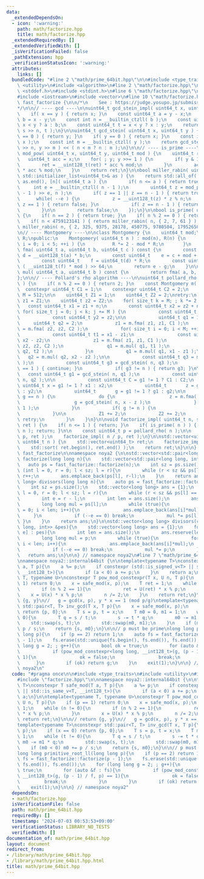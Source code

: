 ```yaml
---
data:
  _extendedDependsOn:
  - icon: ':warning:'
    path: math/factorize.hpp
    title: math/factorize.hpp
  _extendedRequiredBy: []
  _extendedVerifiedWith: []
  _isVerificationFailed: false
  _pathExtension: hpp
  _verificationStatusIcon: ':warning:'
  attributes:
    links: []
  bundledCode: "#line 2 \"math/prime_64bit.hpp\"\n\n#include <type_traits>\n#include\
    \ <utility>\n#include <algorithm>\n#line 2 \"math/factorize.hpp\"\n\n#include\
    \ <stddef.h>\n#include <stdint.h>\n#line 6 \"math/factorize.hpp\"\n#include <initializer_list>\n\
    #include <iostream>\n#include <vector>\n#line 10 \"math/factorize.hpp\"\n\nnamespace\
    \ fast_factorize {\n\n/*\n    See : https://judge.yosupo.jp/submission/189742\n\
    */\n\n// ---- gcd ----\n\nuint64_t gcd_stein_impl( uint64_t x, uint64_t y ) {\n\
    \    if( x == y ) { return x; }\n    const uint64_t a = y - x;\n    const uint64_t\
    \ b = x - y;\n    const int n = __builtin_ctzll( b );\n    const uint64_t s =\
    \ x < y ? a : b;\n    const uint64_t t = x < y ? x : y;\n    return gcd_stein_impl(\
    \ s >> n, t );\n}\n\nuint64_t gcd_stein( uint64_t x, uint64_t y ) {\n    if( x\
    \ == 0 ) { return y; }\n    if( y == 0 ) { return x; }\n    const int n = __builtin_ctzll(\
    \ x );\n    const int m = __builtin_ctzll( y );\n    return gcd_stein_impl( x\
    \ >> n, y >> m ) << ( n < m ? n : m );\n}\n\n// ---- is_prime ----\n\nuint64_t\
    \ mod_pow( uint64_t x, uint64_t y, uint64_t mod ) {\n    uint64_t ret = 1;\n \
    \   uint64_t acc = x;\n    for( ; y; y >>= 1 ) {\n        if( y & 1 ) {\n    \
    \        ret = __uint128_t(ret) * acc % mod;\n        }\n        acc = __uint128_t(acc)\
    \ * acc % mod;\n    }\n    return ret;\n}\n\nbool miller_rabin( uint64_t n, const\
    \ std::initializer_list<uint64_t>& as ) {\n    return std::all_of( as.begin(),\
    \ as.end(), [n]( uint64_t a ) {\n        if( n <= a ) { return true; }\n\n   \
    \     int e = __builtin_ctzll( n - 1 );\n        uint64_t z = mod_pow( a, ( n\
    \ - 1 ) >> e, n );\n        if( z == 1 || z == n - 1 ) { return true; }\n\n  \
    \      while( --e ) {\n            z = __uint128_t(z) * z % n;\n            if(\
    \ z == 1 ) { return false; }\n            if( z == n - 1 ) { return true; }\n\
    \        }\n\n        return false;\n    });\n}\n\nbool is_prime( uint64_t n )\
    \ {\n    if( n == 2 ) { return true; }\n    if( n % 2 == 0 ) { return false; }\n\
    \    if( n < 4759123141 ) { return miller_rabin( n, { 2, 7, 61 } ); }\n    return\
    \ miller_rabin( n, { 2, 325, 9375, 28178, 450775, 9780504, 1795265022 } );\n}\n\
    \n// ---- Montgomery ----\n\nclass Montgomery {\n    uint64_t mod;\n    uint64_t\
    \ R;\npublic:\n    Montgomery( uint64_t n ) : mod(n), R(n) {\n       for( size_t\
    \ i = 0; i < 5; ++i ) {\n          R *= 2 - mod * R;\n       }\n    }\n\n    uint64_t\
    \ fma( uint64_t a, uint64_t b, uint64_t c ) const {\n        const __uint128_t\
    \ d = __uint128_t(a) * b;\n        const uint64_t    e = c + mod + ( d >> 64 );\n\
    \        const uint64_t    f = uint64_t(d) * R;\n        const uint64_t    g =\
    \ ( __uint128_t(f) * mod ) >> 64;\n        return e - g;\n    }\n\n    uint64_t\
    \ mul( uint64_t a, uint64_t b ) const {\n        return fma( a, b, 0 );\n    }\n\
    };\n\n// ---- Pollard's rho algorithm ----\n\nuint64_t pollard_rho( uint64_t n\
    \ ) {\n    if( n % 2 == 0 ) { return 2; }\n    const Montgomery m( n );\n\n  \
    \  constexpr uint64_t C1 = 1;\n    constexpr uint64_t C2 = 2;\n    constexpr uint64_t\
    \ M = 512;\n\n    uint64_t Z1 = 1;\n    uint64_t Z2 = 2;\nretry:\n    uint64_t\
    \ z1 = Z1;\n    uint64_t z2 = Z2;\n    for( size_t k = M; ; k *= 2 ) {\n     \
    \   const uint64_t x1 = z1 + n;\n        const uint64_t x2 = z2 + n;\n       \
    \ for( size_t j = 0; j < k; j += M ) {\n            const uint64_t y1 = z1;\n\
    \            const uint64_t y2 = z2;\n\n            uint64_t q1 = 1;\n       \
    \     uint64_t q2 = 2;\n            z1 = m.fma( z1, z1, C1 );\n            z2\
    \ = m.fma( z2, z2, C2 );\n            for( size_t i = 0; i < M; ++i ) {\n    \
    \            const uint64_t t1 = x1 - z1;\n                const uint64_t t2 =\
    \ x2 - z2;\n                z1 = m.fma( z1, z1, C1 );\n                z2 = m.fma(\
    \ z2, z2, C2 );\n                q1 = m.mul( q1, t1 );\n                q2 = m.mul(\
    \ q2, t2 );\n            }\n            q1 = m.mul( q1, x1 - z1 );\n         \
    \   q2 = m.mul( q2, x2 - z2 );\n\n            const uint64_t q3 = m.mul( q1, q2\
    \ );\n            const uint64_t g3 = gcd_stein( n, q3 );\n            if( g3\
    \ == 1 ) { continue; }\n            if( g3 != n ) { return g3; }\n\n         \
    \   const uint64_t g1 = gcd_stein( n, q1 );\n            const uint64_t g2 = gcd_stein(\
    \ n, q2 );\n\n            const uint64_t C = g1 != 1 ? C1 : C2;\n            const\
    \ uint64_t x = g1 != 1 ? x1 : x2;\n            uint64_t       z = g1 != 1 ? y1\
    \ : y2;\n            uint64_t       g = g1 != 1 ? g1 : g2;\n\n            if(\
    \ g == n ) {\n                do {\n                    z = m.fma( z, z, C );\n\
    \                    g = gcd_stein( n, x - z );\n                } while( g ==\
    \ 1 );\n            }\n            if( g != n ) {\n                return g;\n\
    \            }\n\n            Z1 += 2;\n            Z2 += 2;\n            goto\
    \ retry;\n        }\n    }\n}\n\nvoid factorize_impl( uint64_t n, std::vector<uint64_t>&\
    \ ret ) {\n    if( n <= 1 ) { return; }\n    if( is_prime( n ) ) { ret.push_back(\
    \ n ); return; }\n\n    const uint64_t p = pollard_rho( n );\n\n    factorize_impl(\
    \ p, ret );\n    factorize_impl( n / p, ret );\n}\n\nstd::vector<uint64_t> factorize(\
    \ uint64_t n ) {\n    std::vector<uint64_t> ret;\n    factorize_impl( n, ret );\n\
    \    std::sort( ret.begin(), ret.end() );\n    return ret;\n}\n\n} // namespace\
    \ fast_factorize\n\nnamespace noya2 {\n\nstd::vector<std::pair<long long, int>>\
    \ factorize(long long n){\n    std::vector<std::pair<long long, int>> ans;\n \
    \   auto ps = fast_factorize::factorize(n);\n    int sz = ps.size();\n    for\
    \ (int l = 0, r = 0; l < sz; l = r){\n        while (r < sz && ps[l] == ps[r])\
    \ r++;\n        ans.emplace_back(ps[l], r-l);\n    }\n    return ans;\n}\n\nstd::vector<long\
    \ long> divisors(long long n){\n    auto ps = fast_factorize::factorize(n);\n\
    \    int sz = ps.size();\n    std::vector<long long> ans = {1};\n    for (int\
    \ l = 0, r = 0; l < sz; l = r){\n        while (r < sz && ps[l] == ps[r]) r++;\n\
    \        int e = r - l;\n        int len = ans.size();\n        ans.reserve(len*(e+1));\n\
    \        long long mul = ps[l];\n        while (true){\n            for (int i\
    \ = 0; i < len; i++){\n                ans.emplace_back(ans[i]*mul);\n       \
    \     }\n            if (--e == 0) break;\n            mul *= ps[l];\n       \
    \ }\n    }\n    return ans;\n}\n\nstd::vector<long long> divisors(const std::vector<std::pair<long\
    \ long, int>> &pes){\n    std::vector<long long> ans = {1};\n    for (auto [p,\
    \ e] : pes){\n        int len = ans.size();\n        ans.reserve(len*(e+1));\n\
    \        long long mul = p;\n        while (true){\n            for (int i = 0;\
    \ i < len; i++){\n                ans.emplace_back(ans[i]*mul);\n            }\n\
    \            if (--e == 0) break;\n            mul *= p;\n        }\n    }\n \
    \   return ans;\n}\n\n} // namespace noya2\n#line 7 \"math/prime_64bit.hpp\"\n\
    \nnamespace noya2::internal64bit {\n\ntemplate<typename T>\nconstexpr T safe_mod(T\
    \ a, T p){\n    a %= p;\n    if constexpr (std::is_signed_v<T> || std::is_same_v<T,\
    \ __int128_t>){\n        if (a < 0) a += p;\n    }\n    return a;\n}\n\ntemplate<typename\
    \ T, typename U>\nconstexpr T pow_mod_constexpr(T x, U n, T p){\n    if (p ==\
    \ 1) return 0;\n    x = safe_mod(x, p);\n    T ret = 1;\n    while (n != 0){\n\
    \        if (n % 2 == 1){\n            ret = U(ret) * x % p;\n        }\n    \
    \    x = U(x) * x % p;\n        n /= 2;\n    }\n    return ret;\n}\n\n// return\
    \ {g, y}\n//   g = gcd(x, p), y * x == 1 (mod p/g)\ntemplate<typename T>\nconstexpr\
    \ std::pair<T, T> inv_gcd(T x, T p){\n    x = safe_mod(x, p);\n    if (x == 0)\
    \ return {p, 0};\n    T s = p, t = x;\n    T m0 = 0, m1 = 1;\n    while (t !=\
    \ 0){\n        T q = s / t;\n        s -= t * q;\n        m0 -= m1 * q;\n    \
    \    std::swap(s, t);\n        std::swap(m0, m1);\n    }\n    if (m0 < 0) m0 +=\
    \ p / s;\n    return {s, m0};\n}\n\n// p must be prime\nlong long primitive_root_ll(long\
    \ long p){\n    if (p == 2) return 1;\n    auto fs = fast_factorize::factorize(p\
    \ - 1);\n    fs.erase(std::unique(fs.begin(), fs.end()), fs.end());\n    for (long\
    \ long g = 2; ; g++){\n        bool ok = true;\n        for (auto &f : fs){\n\
    \            if (pow_mod_constexpr<long long, __int128_t>(g, (p - 1) / f, p) ==\
    \ 1){\n                ok = false;\n                break;\n            }\n  \
    \      }\n        if (ok) return g;\n    }\n    exit(1);\n}\n\n} // namespace\
    \ noya2\n"
  code: "#pragma once\n\n#include <type_traits>\n#include <utility>\n#include <algorithm>\n\
    #include \"factorize.hpp\"\n\nnamespace noya2::internal64bit {\n\ntemplate<typename\
    \ T>\nconstexpr T safe_mod(T a, T p){\n    a %= p;\n    if constexpr (std::is_signed_v<T>\
    \ || std::is_same_v<T, __int128_t>){\n        if (a < 0) a += p;\n    }\n    return\
    \ a;\n}\n\ntemplate<typename T, typename U>\nconstexpr T pow_mod_constexpr(T x,\
    \ U n, T p){\n    if (p == 1) return 0;\n    x = safe_mod(x, p);\n    T ret =\
    \ 1;\n    while (n != 0){\n        if (n % 2 == 1){\n            ret = U(ret)\
    \ * x % p;\n        }\n        x = U(x) * x % p;\n        n /= 2;\n    }\n   \
    \ return ret;\n}\n\n// return {g, y}\n//   g = gcd(x, p), y * x == 1 (mod p/g)\n\
    template<typename T>\nconstexpr std::pair<T, T> inv_gcd(T x, T p){\n    x = safe_mod(x,\
    \ p);\n    if (x == 0) return {p, 0};\n    T s = p, t = x;\n    T m0 = 0, m1 =\
    \ 1;\n    while (t != 0){\n        T q = s / t;\n        s -= t * q;\n       \
    \ m0 -= m1 * q;\n        std::swap(s, t);\n        std::swap(m0, m1);\n    }\n\
    \    if (m0 < 0) m0 += p / s;\n    return {s, m0};\n}\n\n// p must be prime\n\
    long long primitive_root_ll(long long p){\n    if (p == 2) return 1;\n    auto\
    \ fs = fast_factorize::factorize(p - 1);\n    fs.erase(std::unique(fs.begin(),\
    \ fs.end()), fs.end());\n    for (long long g = 2; ; g++){\n        bool ok =\
    \ true;\n        for (auto &f : fs){\n            if (pow_mod_constexpr<long long,\
    \ __int128_t>(g, (p - 1) / f, p) == 1){\n                ok = false;\n       \
    \         break;\n            }\n        }\n        if (ok) return g;\n    }\n\
    \    exit(1);\n}\n\n} // namespace noya2"
  dependsOn:
  - math/factorize.hpp
  isVerificationFile: false
  path: math/prime_64bit.hpp
  requiredBy: []
  timestamp: '2024-07-03 00:53:53+09:00'
  verificationStatus: LIBRARY_NO_TESTS
  verifiedWith: []
documentation_of: math/prime_64bit.hpp
layout: document
redirect_from:
- /library/math/prime_64bit.hpp
- /library/math/prime_64bit.hpp.html
title: math/prime_64bit.hpp
---
```

